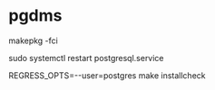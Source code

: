 # pgdms

makepkg -fci

sudo systemctl restart postgresql.service

REGRESS_OPTS=--user=postgres make installcheck
